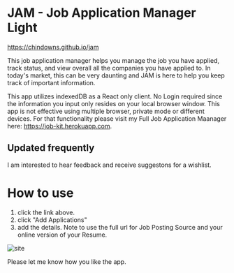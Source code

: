 # JAM - Job Application Manager Light
https://chindowns.github.io/jam

This job application manager helps you manage the job you have applied, track status, and view overall all the companies you have applied to.  In today's market, this can be very daunting and JAM is here to help you keep track of important information.    
   
This app utilizes indexedDB as a React only client.  No Login required since the information you input only resides on your local browser window.  This app is not effective using multiple browser, private mode or different devices.  For that functionality please visit my Full Job Application Maanager here:
https://job-kit.herokuapp.com.

## Updated frequently
I am interested to hear feedback and receive suggestons for a wishlist.

# How to use
1. click the link above.
2. click "Add Applications"
3. add the details.  Note to use the full url for Job Posting Source and your online version of your Resume.

![site](./JAM.gif)

Please let me know how you like the app.
